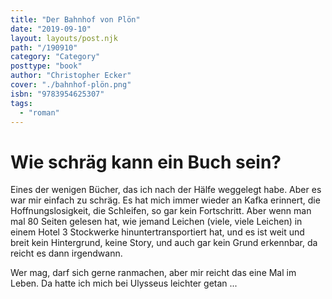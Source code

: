 ```yaml
---
title: "Der Bahnhof von Plön"
date: "2019-09-10"
layout: layouts/post.njk
path: "/190910"
category: "Category"
posttype: "book"
author: "Christopher Ecker"
cover: "./bahnhof-plön.png"
isbn: "9783954625307"
tags:
  - "roman"
---
```


# Wie schräg kann ein Buch sein?

Eines der wenigen Bücher, das ich nach der Hälfe weggelegt habe. Aber es war mir einfach zu schräg. Es hat mich immer wieder an Kafka erinnert, die Hoffnungslosigkeit, die Schleifen, so gar kein Fortschritt. Aber wenn man mal 80 Seiten gelesen hat, wie jemand Leichen (viele, viele Leichen) in einem Hotel 3 Stockwerke hinuntertransportiert hat, und es ist weit und breit kein Hintergrund, keine Story, und auch gar kein Grund erkennbar, da reicht es dann irgendwann.

Wer mag, darf sich gerne ranmachen, aber mir reicht das eine Mal im Leben. Da hatte ich mich bei Ulysseus leichter getan ...
